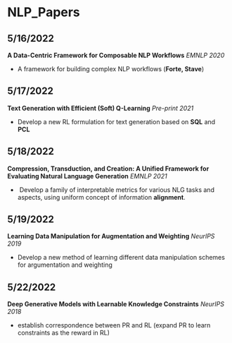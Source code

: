 # NLP_Papers

## 5/16/2022
**A Data-Centric Framework for Composable NLP Workflows**  *EMNLP 2020*

- A framework for building complex NLP workflows (**Forte, Stave**)


## 5/17/2022
**Text Generation with Efficient (Soft) Q-Learning** *Pre-print 2021*

- Develop a new RL formulation for text generation based on **SQL** and **PCL**

## 5/18/2022

**Compression, Transduction, and Creation: A Unified Framework for Evaluating Natural Language Generation** *EMNLP 2021*

- ​ Develop a family of interpretable metrics for various NLG tasks and aspects, using uniform concept of information **alignment**.

## 5/19/2022
**Learning Data Manipulation for Augmentation and Weighting** *NeurIPS 2019*

- Develop a new method of learning different data manipulation schemes for argumentation and weighting

## 5/22/2022
**Deep Generative Models with Learnable Knowledge Constraints** *NeurIPS 2018*

- establish correspondence between PR and RL (expand PR to learn constraints as the reward in RL)

